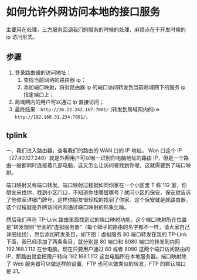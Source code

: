 # 如何允许外网访问本地的接口服务

主要用在处理，三方服务回调我们的服务的时候的处理，麻烦点在于开发时候的 ip 访问形式。

## 步骤

1. 登录路由器的访问地址；
   1. 查找当前网络的路由器 ip；
   2. 添加端口映射，将对路由器 ip 的端口访问转发到当前局域网下的服务 ip 指定端口上；
2. 局域网内的用户可以通过 ip 直接访问；
3. 最终结果：`http://36.22.242.167:7001/` (转发到局域网内的)=> `http://192.168.31.234:7001/`。

## tplink

一、我们进入路由器，查看我们的路由的 WAN 口的 IP 地址。 Wan 口这个 IP（27.40.127.248）就是外网用户可以唯一识别你电脑地址的路由 IP，但是一个路由一般都同时连接着几部电脑，这又怎么让访问者找到你呢，这就需要到了端口映射。

端口映射又称端口转发。端口映射过程就如同你家在一个小区里 T 栋 112 室，你朋友来找你，找到小区门口，不知道你住哪层哪号？就问小区的保安，保安就告诉了他你家详细门牌号，这样你朋友很轻松的找到了你家。这个保安就是就路由器，这个过程就是外网访问内网通过端口映射的形象比喻。

然后我们再在 TP-Link 路由里面找到它的端口映射功能，这个端口映射所在位置是“转发规则”里面的“虚拟服务器”（每个牌子的路由的名字都不一样，请大家自己详细找找），然后添加转发条目，如下图：虚拟服务 80 端口转发在我的 TP-Link 下面，我已经添加了两条条目，就分别是 80 端口和 8080 端口的转发到内网 192.168.1.112 在台电脑，现在只要用户通过 80 或者 8080 这两个端口访问路由的 IP，那路由就会把用户转向 192.168.1.112 这台电脑所在本地服务器。端口映射除了 Web 服务器可以做这样的设置，FTP 也可以做类似的转发，FTP 的默认端口是 21。
